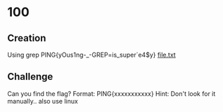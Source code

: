 # 100

## Creation
Using grep
PING{yOus1ng-_-GREP=is_super`e4$y}
[file.txt](file.txt)

## Challenge
Can you find the flag?
Format: PING{xxxxxxxxxxx}
Hint: Don't look for it manually.. also use linux
